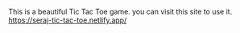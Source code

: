 This is a beautiful Tic Tac Toe game. you can visit this site to use it. https://seraj-tic-tac-toe.netlify.app/

